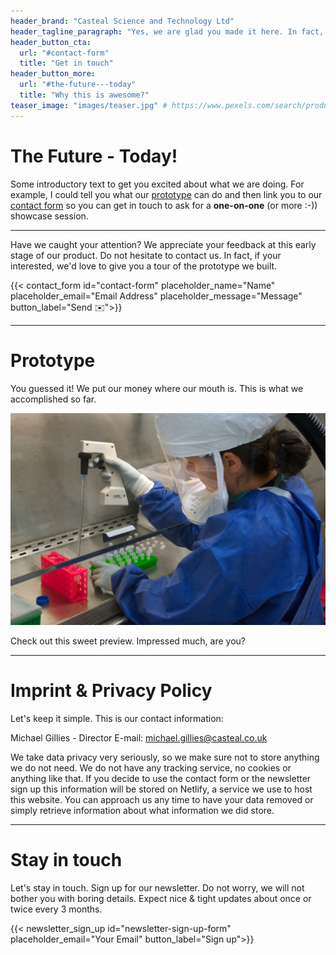 ```yaml
---
header_brand: "Casteal Science and Technology Ltd"
header_tagline_paragraph: "Yes, we are glad you made it here. In fact, the only emotion stronger than our gladness is our desire to tell you more about what we are building. Bright times lie ahead. Let's get into it!"
header_button_cta:
  url: "#contact-form"
  title: "Get in touch"
header_button_more:
  url: "#the-future---today"
  title: "Why this is awesome?"
teaser_image: "images/teaser.jpg" # https://www.pexels.com/search/product%20testing/
---
```


# The Future - Today!

Some introductory text to get you excited about what we are doing. For example, I could tell you what our [prototype](#prototype) can do and then link you to our [contact form](#contact-form) so you can get in touch to ask for a **one-on-one** (or more :-)) showcase session.

---

Have we caught your attention? We appreciate your feedback at this early stage of our product. Do not hesitate to contact us. In fact, if your interested, we'd love to give you a tour of the prototype we built.

{{< contact_form id="contact-form" placeholder_name="Name" placeholder_email="Email Address" placeholder_message="Message" button_label="Send ✉️">}}

---

# Prototype

You guessed it! We put our money where our mouth is. This is what we accomplished so far.

![Prototype Work](images/prototype.jpg) <!-- https://www.pexels.com/search/product%20testing/ -->

Check out this sweet preview. Impressed much, are you?

---

# Imprint & Privacy Policy

Let's keep it simple. This is our contact information:

Michael Gillies - Director
E-mail: michael.gillies@casteal.co.uk

We take data privacy very seriously, so we make sure not to store anything we do not need. We do not have any tracking service, no cookies or anything like that. If you decide to use the contact form or the newsletter sign up this information will be stored on Netlify, a service we use to host this website. You can approach us any time to have your data removed or simply retrieve information about what information we did store.

---

# Stay in touch

Let's stay in touch. Sign up for our newsletter. Do not worry, we will not bother you with boring details. Expect nice & tight updates about once or twice every 3 months.

{{< newsletter_sign_up id="newsletter-sign-up-form" placeholder_email="Your Email" button_label="Sign up">}}
